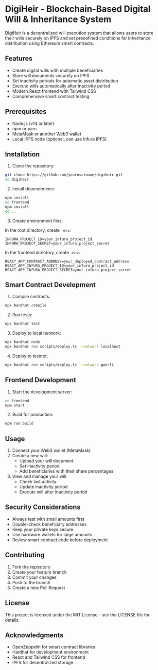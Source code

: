# DigiHeir - Blockchain-Based Digital Will & Inheritance System

DigiHeir is a decentralized will execution system that allows users to store their wills securely on IPFS and set predefined conditions for inheritance distribution using Ethereum smart contracts.

## Features

- Create digital wills with multiple beneficiaries
- Store will documents securely on IPFS
- Set inactivity periods for automatic asset distribution
- Execute wills automatically after inactivity period
- Modern React frontend with Tailwind CSS
- Comprehensive smart contract testing

## Prerequisites

- Node.js (v14 or later)
- npm or yarn
- MetaMask or another Web3 wallet
- Local IPFS node (optional, can use Infura IPFS)

## Installation

1. Clone the repository:
```bash
git clone https://github.com/yourusername/digiheir.git
cd digiheir
```

2. Install dependencies:
```bash
npm install
cd frontend
npm install
cd ..
```

3. Create environment files:

In the root directory, create `.env`:
```
INFURA_PROJECT_ID=your_infura_project_id
INFURA_PROJECT_SECRET=your_infura_project_secret
```

In the frontend directory, create `.env`:
```
REACT_APP_CONTRACT_ADDRESS=your_deployed_contract_address
REACT_APP_INFURA_PROJECT_ID=your_infura_project_id
REACT_APP_INFURA_PROJECT_SECRET=your_infura_project_secret
```

## Smart Contract Development

1. Compile contracts:
```bash
npx hardhat compile
```

2. Run tests:
```bash
npx hardhat test
```

3. Deploy to local network:
```bash
npx hardhat node
npx hardhat run scripts/deploy.ts --network localhost
```

4. Deploy to testnet:
```bash
npx hardhat run scripts/deploy.ts --network goerli
```

## Frontend Development

1. Start the development server:
```bash
cd frontend
npm start
```

2. Build for production:
```bash
npm run build
```

## Usage

1. Connect your Web3 wallet (MetaMask)
2. Create a new will:
   - Upload your will document
   - Set inactivity period
   - Add beneficiaries with their share percentages
3. View and manage your will:
   - Check last activity
   - Update inactivity period
   - Execute will after inactivity period

## Security Considerations

- Always test with small amounts first
- Double-check beneficiary addresses
- Keep your private keys secure
- Use hardware wallets for large amounts
- Review smart contract code before deployment

## Contributing

1. Fork the repository
2. Create your feature branch
3. Commit your changes
4. Push to the branch
5. Create a new Pull Request

## License

This project is licensed under the MIT License - see the LICENSE file for details.

## Acknowledgments

- OpenZeppelin for smart contract libraries
- Hardhat for development environment
- React and Tailwind CSS for frontend
- IPFS for decentralized storage 